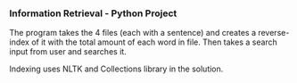 ### Information Retrieval - Python Project

The program takes the 4 files (each with a sentence) and creates a reverse-index of it with the total amount of each word in file. Then takes a search input from user and searches it.

Indexing uses NLTK and Collections library in the solution.
